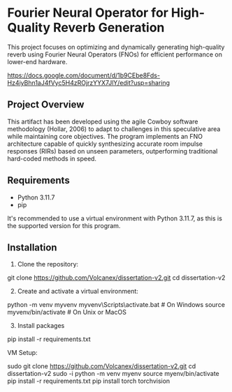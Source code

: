 
# Fourier Neural Operator for High-Quality Reverb Generation

This project focuses on optimizing and dynamically generating high-quality reverb using Fourier Neural Operators (FNOs) for efficient performance on lower-end hardware.

https://docs.google.com/document/d/1b9CEbe8Fds-Hz4iyBhn1aJ4fVyc5H4zROjrzYYX7JlY/edit?usp=sharing

## Project Overview

This artifact has been developed using the agile Cowboy software methodology (Hollar, 2006) to adapt to challenges in this speculative area while maintaining core objectives. The program implements an FNO architecture capable of quickly synthesizing accurate room impulse responses (RIRs) based on unseen parameters, outperforming traditional hard-coded methods in speed.

## Requirements

- Python 3.11.7
- pip

It's recommended to use a virtual environment with Python 3.11.7, as this is the supported version for this program.

## Installation

1. Clone the repository:
   
git clone https://github.com/Volcanex/dissertation-v2.git
cd dissertation-v2

2. Create and activate a virtual environment:

python -m venv myvenv
myvenv\Scripts\activate.bat  # On Windows
source myvenv/bin/activate  # On Unix or MacOS

3. Install packages
 
pip install -r requirements.txt

VM Setup:

sudo git clone https://github.com/Volcanex/dissertation-v2.git
cd dissertation-v2
sudo -i
python -m venv myenv
source myenv/bin/activate
pip install -r requirements.txt
pip install torch torchvision

